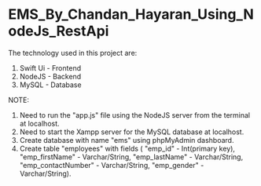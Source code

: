 # EMS_By_Chandan_Hayaran_Using_NodeJs_RestApi

The technology used in this project are:
  1. Swift Ui - Frontend
  2. NodeJS - Backend
  3. MySQL - Database

NOTE: 
  1. Need to run the "app.js" file using the NodeJS server from the terminal at localhost.
  2. Need to start the Xampp server for the MySQL database at localhost.
  3. Create database with name "ems" using phpMyAdmin dashboard.
  4. Create table "employees" with fields ( "emp_id" - Int(primary key), "emp_firstName" - Varchar/String, "emp_lastName" - Varchar/String, "emp_contactNumber" - Varchar/String, "emp_gender" - Varchar/String).
